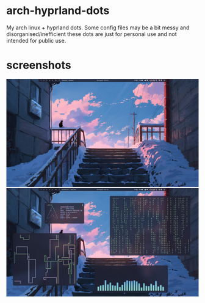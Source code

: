 # arch-hyprland-dots
My arch linux + hyprland dots.
Some config files may be a bit messy and disorganised/inefficient these dots are just for personal use and not intended for public use.

# screenshots
![desktop-screenshot](./arch-hyprland-dots-screenshot1.jpg)
![desktop-screenshot](./arch-hyprland-dots-screenshot2.jpg)


